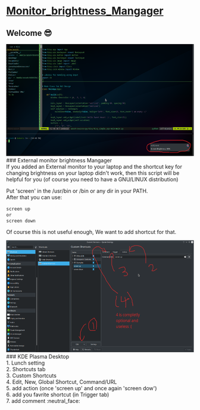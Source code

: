 # [Monitor_brightness_Mangager](https://github.com/arashph17/External_monitor_brightness)
## Welcome :sunglasses:
<img src="pic3.png" height="300">
### External monitor brightness Mangager
<br />
If you added an External monitor to your laptop and the shortcut key for changing brightness on your laptop didn't work, then this script will be helpful for you (of course you need to have a GNU/LINUX distribution)

Put 'screen' in the /usr/bin or /bin or any dir in your PATH. <br />
After that you can use:
```
screen up
or
screen down
```
Of course this is not useful enough, We want to add shortcut for that.

<img src="pic4.png" height="300">
### KDE Plasma Desktop
<br />
1. Lunch setting <br />
2. Shortcuts tab <br />
3. Custom Shortcuts <br />
4. Edit, New, Global Shortcut, Command/URL <br />
5. add action (once 'screen up' and once again 'screen dow') <br />
6. add you favrite shortcut (in Trigger tab) <br />
7. add comment :neutral_face:
